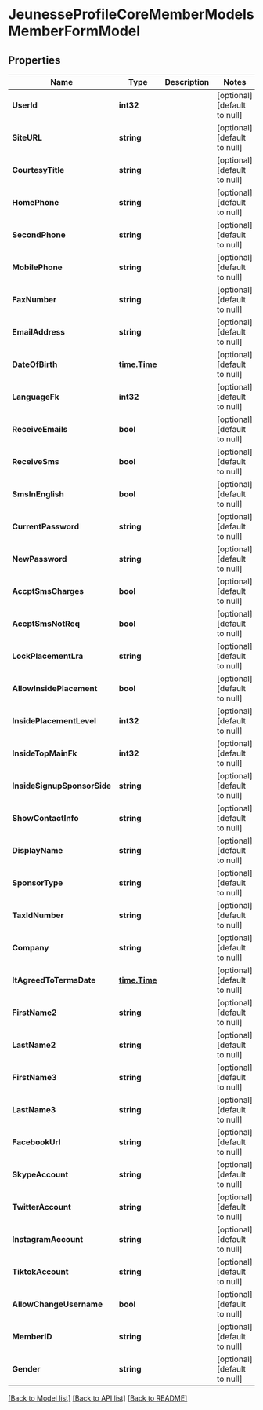 # JeunesseProfileCoreMemberModelsMemberFormModel

## Properties
Name | Type | Description | Notes
------------ | ------------- | ------------- | -------------
**UserId** | **int32** |  | [optional] [default to null]
**SiteURL** | **string** |  | [optional] [default to null]
**CourtesyTitle** | **string** |  | [optional] [default to null]
**HomePhone** | **string** |  | [optional] [default to null]
**SecondPhone** | **string** |  | [optional] [default to null]
**MobilePhone** | **string** |  | [optional] [default to null]
**FaxNumber** | **string** |  | [optional] [default to null]
**EmailAddress** | **string** |  | [optional] [default to null]
**DateOfBirth** | [**time.Time**](time.Time.md) |  | [optional] [default to null]
**LanguageFk** | **int32** |  | [optional] [default to null]
**ReceiveEmails** | **bool** |  | [optional] [default to null]
**ReceiveSms** | **bool** |  | [optional] [default to null]
**SmsInEnglish** | **bool** |  | [optional] [default to null]
**CurrentPassword** | **string** |  | [optional] [default to null]
**NewPassword** | **string** |  | [optional] [default to null]
**AccptSmsCharges** | **bool** |  | [optional] [default to null]
**AccptSmsNotReq** | **bool** |  | [optional] [default to null]
**LockPlacementLra** | **string** |  | [optional] [default to null]
**AllowInsidePlacement** | **bool** |  | [optional] [default to null]
**InsidePlacementLevel** | **int32** |  | [optional] [default to null]
**InsideTopMainFk** | **int32** |  | [optional] [default to null]
**InsideSignupSponsorSide** | **string** |  | [optional] [default to null]
**ShowContactInfo** | **string** |  | [optional] [default to null]
**DisplayName** | **string** |  | [optional] [default to null]
**SponsorType** | **string** |  | [optional] [default to null]
**TaxIdNumber** | **string** |  | [optional] [default to null]
**Company** | **string** |  | [optional] [default to null]
**ItAgreedToTermsDate** | [**time.Time**](time.Time.md) |  | [optional] [default to null]
**FirstName2** | **string** |  | [optional] [default to null]
**LastName2** | **string** |  | [optional] [default to null]
**FirstName3** | **string** |  | [optional] [default to null]
**LastName3** | **string** |  | [optional] [default to null]
**FacebookUrl** | **string** |  | [optional] [default to null]
**SkypeAccount** | **string** |  | [optional] [default to null]
**TwitterAccount** | **string** |  | [optional] [default to null]
**InstagramAccount** | **string** |  | [optional] [default to null]
**TiktokAccount** | **string** |  | [optional] [default to null]
**AllowChangeUsername** | **bool** |  | [optional] [default to null]
**MemberID** | **string** |  | [optional] [default to null]
**Gender** | **string** |  | [optional] [default to null]

[[Back to Model list]](../README.md#documentation-for-models) [[Back to API list]](../README.md#documentation-for-api-endpoints) [[Back to README]](../README.md)


